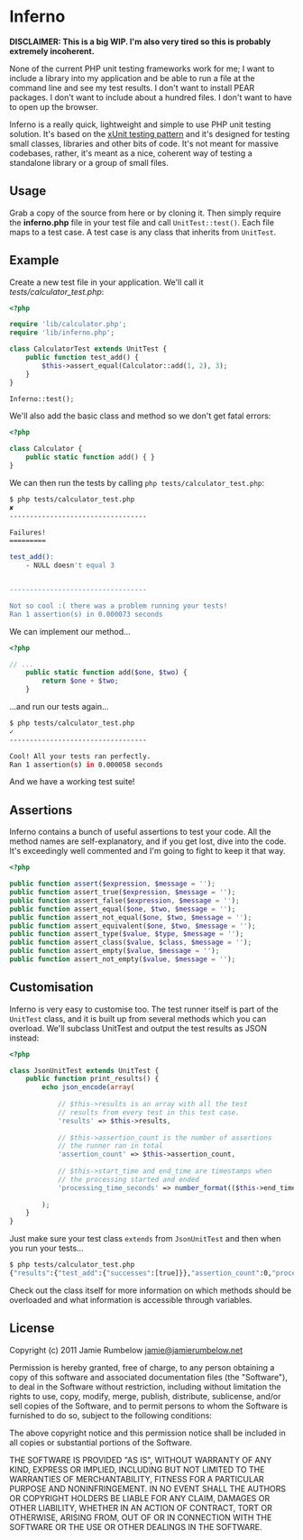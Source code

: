 Inferno
=======

**DISCLAIMER: This is a big WIP. I'm also very tired so this is probably extremely incoherent.**

None of the current PHP unit testing frameworks work for me; I want to include a library into my application and be able to run a file at the command line and see my test results. I don't want to install PEAR packages. I don't want to include about a hundred files. I don't want to have to open up the browser.

Inferno is a really quick, lightweight and simple to use PHP unit testing solution. It's based on the [xUnit testing pattern](http://en.wikipedia.org/wiki/XUnit) and it's designed for testing small classes, libraries and other bits of code. It's not meant for massive codebases, rather, it's meant as a nice, coherent way of testing a standalone library or a group of small files.

## Usage

Grab a copy of the source from here or by cloning it. Then simply require the **inferno.php** file in your test file and call `UnitTest::test()`. Each file maps to a test case. A test case is any class that inherits from `UnitTest`.

## Example

Create a new test file in your application. We'll call it *tests/calculator_test.php*:

``` php
<?php

require 'lib/calculator.php';
require 'lib/inferno.php';

class CalculatorTest extends UnitTest {
	public function test_add() {
		$this->assert_equal(Calculator::add(1, 2), 3);
	}
}

Inferno::test();
```

We'll also add the basic class and method so we don't get fatal errors:

``` php
<?php

class Calculator {
	public static function add() { }
}
```

We can then run the tests by calling `php tests/calculator_test.php`:

``` bash
$ php tests/calculator_test.php
✘ 
----------------------------------

Failures!
=========

test_add():
	- NULL doesn't equal 3


----------------------------------

Not so cool :( there was a problem running your tests!
Ran 1 assertion(s) in 0.000073 seconds
```

We can implement our method...

``` php
<?php

// ...
	public static function add($one, $two) {
		return $one + $two;
	}
```

...and run our tests again...

``` bash
$ php tests/calculator_test.php
✓ 
----------------------------------

Cool! All your tests ran perfectly.
Ran 1 assertion(s) in 0.000058 seconds
```

And we have a working test suite!

## Assertions

Inferno contains a bunch of useful assertions to test your code. All the method names are self-explanatory, and if you get lost, dive into the code. It's exceedingly well commented and I'm going to fight to keep it that way.

``` php
<?php

public function assert($expression, $message = '');
public function assert_true($expression, $message = '');
public function assert_false($expression, $message = '');
public function assert_equal($one, $two, $message = '');
public function assert_not_equal($one, $two, $message = '');
public function assert_equivalent($one, $two, $message = '');
public function assert_type($value, $type, $message = '');
public function assert_class($value, $class, $message = '');
public function assert_empty($value, $message = '');
public function assert_not_empty($value, $message = '');
```

## Customisation

Inferno is very easy to customise too. The test runner itself is part of the `UnitTest` class, and it is built up from several methods which you can overload. We'll subclass UnitTest and output the test results as JSON instead:

``` php
<?php

class JsonUnitTest extends UnitTest {
	public function print_results() {
		echo json_encode(array(
		
			// $this->results is an array with all the test
			// results from every test in this test case.
			'results' => $this->results,
			
			// $this->assertion_count is the number of assertions
			// the runner ran in total
			'assertion_count' => $this->assertion_count,
			
			// $this->start_time and end_time are timestamps when
			// the processing started and ended
			'processing_time_seconds' => number_format(($this->end_time - $this->start_time), 6)
			
		);
	}
}
```

Just make sure your test class `extends` from `JsonUnitTest` and then when you run your tests...

``` bash
$ php tests/calculator_test.php
{"results":{"test_add":{"successes":[true]}},"assertion_count":0,"processing_time_seconds":"0.000051"}
```

Check out the class itself for more information on which methods should be overloaded and what information is accessible through variables.

## License

Copyright (c) 2011 Jamie Rumbelow <jamie@jamierumbelow.net>

Permission is hereby granted, free of charge, to any person obtaining a copy
of this software and associated documentation files (the "Software"), to deal
in the Software without restriction, including without limitation the rights
to use, copy, modify, merge, publish, distribute, sublicense, and/or sell
copies of the Software, and to permit persons to whom the Software is
furnished to do so, subject to the following conditions:

The above copyright notice and this permission notice shall be included in
all copies or substantial portions of the Software.

THE SOFTWARE IS PROVIDED "AS IS", WITHOUT WARRANTY OF ANY KIND, EXPRESS OR
IMPLIED, INCLUDING BUT NOT LIMITED TO THE WARRANTIES OF MERCHANTABILITY,
FITNESS FOR A PARTICULAR PURPOSE AND NONINFRINGEMENT. IN NO EVENT SHALL THE
AUTHORS OR COPYRIGHT HOLDERS BE LIABLE FOR ANY CLAIM, DAMAGES OR OTHER
LIABILITY, WHETHER IN AN ACTION OF CONTRACT, TORT OR OTHERWISE, ARISING FROM,
OUT OF OR IN CONNECTION WITH THE SOFTWARE OR THE USE OR OTHER DEALINGS IN THE
SOFTWARE.